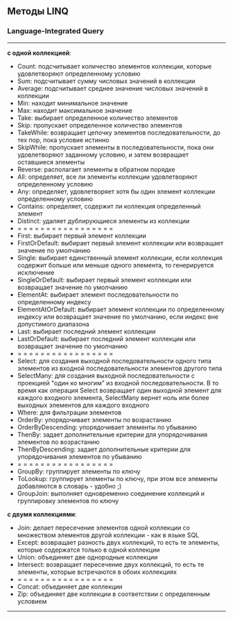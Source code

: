 ## Методы LINQ  
### Language-Integrated Query  

---  

**с одной коллекцией**:  

* Count: подсчитывает количество элементов коллекции, которые удовлетворяют определенному условию
* Sum: подсчитывает сумму числовых значений в коллекции
* Average: подсчитывает среднее значение числовых значений в коллекции
* Min: находит минимальное значение
* Max: находит максимальное значение
* Take: выбирает определенное количество элементов
* Skip: пропускает определенное количество элементов
* TakeWhile: возвращает цепочку элементов последовательности, до тех пор, пока условие истинно
* SkipWhile: пропускает элементы в последовательности, пока они удовлетворяют заданному условию, и затем возвращает оставшиеся элементы
* Reverse: располагает элементы в обратном порядке
* All: определяет, все ли элементы коллекции удовлетворяют определенному условию
* Any: определяет, удовлетворяет хотя бы один элемент коллекции определенному условию
* Contains: определяет, содержит ли коллекция определенный элемент
* Distinct: удаляет дублирующиеся элементы из коллекции
* = = = = = = = = = = = = = = = = =     
* First: выбирает первый элемент коллекции
* FirstOrDefault: выбирает первый элемент коллекции или возвращает значение по умолчанию
* Single: выбирает единственный элемент коллекции, если коллекция содержит больше или меньше одного элемента, то генерируется исключение
* SingleOrDefault: выбирает первый элемент коллекции или возвращает значение по умолчанию
* ElementAt: выбирает элемент последовательности по определенному индексу
* ElementAtOrDefault: выбирает элемент коллекции по определенному индексу или возвращает значение по умолчанию, если индекс вне допустимого диапазона
* Last: выбирает последний элемент коллекции
* LastOrDefault: выбирает последний элемент коллекции или возвращает значение по умолчанию
* = = = = = = = = = = = = = = = = =     
* Select: для создания выходной последовательности одного типа элементов из входной последовательности элементов другого типа  
* SelectMany: для создания выходной последовательности с проекцией "один ко многим" из входной последовательности. В то время как операция Select возвращает один выходной элемент для каждого входного элемента, SelectMany вернет ноль или более выходных элементов для каждого входного  
* Where: для фильтрации элементов  
* OrderBy: упорядочивает элементы по возрастанию
* OrderByDescending: упорядочивает элементы по убыванию
* ThenBy: задает дополнительные критерии для упорядочивания элементов по возрастанию  
* ThenByDescending: задает дополнительные критерии для упорядочивания элементов по убыванию  
* = = = = = = = = = = = = = = = = =     
* GroupBy: группирует элементы по ключу  
* ToLookup: группирует элементы по ключу, при этом все элементы добавляются в словарь - удобно ;)  
* GroupJoin: выполняет одновременно соединение коллекций и группировку элементов по ключу

**с двумя коллекциями**:  

* Join: делает пересечение элементов одной коллекции со множеством элементов другой коллекции - как в языке SQL  
* Except: возвращает разность двух коллекций, то есть те элементы, которые содержатся только в одной коллекции
* Union: объединяет две однородные коллекции
* Intersect: возвращает пересечение двух коллекций, то есть те элементы, которые встречаются в обоих коллекциях
* = = = = = = = = = = = = = = = = =     
* Concat: объединяет две коллекции
* Zip: объединяет две коллекции в соответствии с определенным условием

---  

